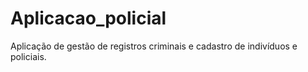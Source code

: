 # Aplicacao_policial
Aplicação de gestão de registros criminais e cadastro de indivíduos e policiais.
